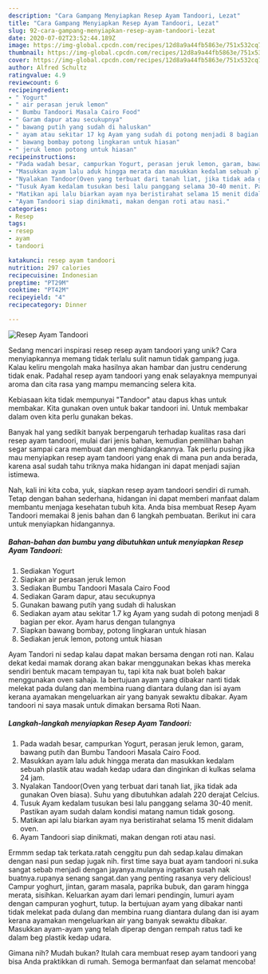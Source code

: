 ```yaml
---
description: "Cara Gampang Menyiapkan Resep Ayam Tandoori, Lezat"
title: "Cara Gampang Menyiapkan Resep Ayam Tandoori, Lezat"
slug: 92-cara-gampang-menyiapkan-resep-ayam-tandoori-lezat
date: 2020-07-02T23:52:44.189Z
image: https://img-global.cpcdn.com/recipes/12d8a9a44fb5863e/751x532cq70/resep-ayam-tandoori-foto-resep-utama.jpg
thumbnail: https://img-global.cpcdn.com/recipes/12d8a9a44fb5863e/751x532cq70/resep-ayam-tandoori-foto-resep-utama.jpg
cover: https://img-global.cpcdn.com/recipes/12d8a9a44fb5863e/751x532cq70/resep-ayam-tandoori-foto-resep-utama.jpg
author: Alfred Schultz
ratingvalue: 4.9
reviewcount: 6
recipeingredient:
- " Yogurt"
- " air perasan jeruk lemon"
- " Bumbu Tandoori Masala Cairo Food"
- " Garam dapur atau secukupnya"
- " bawang putih yang sudah di haluskan"
- " ayam atau sekitar 17 kg Ayam yang sudah di potong menjadi 8 bagian per ekor Ayam harus dengan tulangnya"
- " bawang bombay potong lingkaran untuk hiasan"
- " jeruk lemon potong untuk hiasan"
recipeinstructions:
- "Pada wadah besar, campurkan Yogurt, perasan jeruk lemon, garam, bawang putih dan Bumbu Tandoori Masala Cairo Food."
- "Masukkan ayam lalu aduk hingga merata dan masukkan kedalam sebuah plastik atau wadah kedap udara dan dinginkan di kulkas selama 24 jam."
- "Nyalakan Tandoor(Oven yang terbuat dari tanah liat, jika tidak ada gunakan Oven biasa). Suhu yang dibutuhkan adalah 220 derajat Celcius."
- "Tusuk Ayam kedalam tusukan besi lalu panggang selama 30-40 menit. Pastikan ayam sudah dalam kondisi matang namun tidak gosong."
- "Matikan api lalu biarkan ayam nya beristirahat selama 15 menit didalam oven."
- "Ayam Tandoori siap dinikmati, makan dengan roti atau nasi."
categories:
- Resep
tags:
- resep
- ayam
- tandoori

katakunci: resep ayam tandoori 
nutrition: 297 calories
recipecuisine: Indonesian
preptime: "PT29M"
cooktime: "PT42M"
recipeyield: "4"
recipecategory: Dinner

---
```



![Resep Ayam Tandoori](https://img-global.cpcdn.com/recipes/12d8a9a44fb5863e/751x532cq70/resep-ayam-tandoori-foto-resep-utama.jpg)

Sedang mencari inspirasi resep resep ayam tandoori yang unik? Cara menyiapkannya memang tidak terlalu sulit namun tidak gampang juga. Kalau keliru mengolah maka hasilnya akan hambar dan justru cenderung tidak enak. Padahal resep ayam tandoori yang enak selayaknya mempunyai aroma dan cita rasa yang mampu memancing selera kita.

Kebiasaan kita tidak mempunyai &#34;Tandoor&#34; atau dapus khas untuk membakar. Kita gunakan oven untuk bakar tandoori ini. Untuk membakar dalam oven kita perlu gunakan bekas.

Banyak hal yang sedikit banyak berpengaruh terhadap kualitas rasa dari resep ayam tandoori, mulai dari jenis bahan, kemudian pemilihan bahan segar sampai cara membuat dan menghidangkannya. Tak perlu pusing jika mau menyiapkan resep ayam tandoori yang enak di mana pun anda berada, karena asal sudah tahu triknya maka hidangan ini dapat menjadi sajian istimewa.


Nah, kali ini kita coba, yuk, siapkan resep ayam tandoori sendiri di rumah. Tetap dengan bahan sederhana, hidangan ini dapat memberi manfaat dalam membantu menjaga kesehatan tubuh kita. Anda bisa membuat Resep Ayam Tandoori memakai 8 jenis bahan dan 6 langkah pembuatan. Berikut ini cara untuk menyiapkan hidangannya.

<!--inarticleads1-->

##### Bahan-bahan dan bumbu yang dibutuhkan untuk menyiapkan Resep Ayam Tandoori:

1. Sediakan  Yogurt
1. Siapkan  air perasan jeruk lemon
1. Sediakan  Bumbu Tandoori Masala Cairo Food
1. Sediakan  Garam dapur, atau secukupnya
1. Gunakan  bawang putih yang sudah di haluskan
1. Sediakan  ayam atau sekitar 1.7 kg Ayam yang sudah di potong menjadi 8 bagian per ekor. Ayam harus dengan tulangnya
1. Siapkan  bawang bombay, potong lingkaran untuk hiasan
1. Sediakan  jeruk lemon, potong untuk hiasan


Ayam Tandori ni sedap kalau dapat makan bersama dengan roti nan. Kalau dekat kedai mamak dorang akan bakar menggunakan bekas khas mereka sendiri bentuk macam tempayan tu, tapi kita nak buat boleh bakar menggunakan oven sahaja. Ia bertujuan ayam yang dibakar nanti tidak melekat pada dulang dan membina ruang diantara dulang dan isi ayam kerana ayamakan mengeluarkan air yang banyak sewaktu dibakar. Ayam tandoori ni saya masak untuk dimakan bersama Roti Naan. 

<!--inarticleads2-->

##### Langkah-langkah menyiapkan Resep Ayam Tandoori:

1. Pada wadah besar, campurkan Yogurt, perasan jeruk lemon, garam, bawang putih dan Bumbu Tandoori Masala Cairo Food.
1. Masukkan ayam lalu aduk hingga merata dan masukkan kedalam sebuah plastik atau wadah kedap udara dan dinginkan di kulkas selama 24 jam.
1. Nyalakan Tandoor(Oven yang terbuat dari tanah liat, jika tidak ada gunakan Oven biasa). Suhu yang dibutuhkan adalah 220 derajat Celcius.
1. Tusuk Ayam kedalam tusukan besi lalu panggang selama 30-40 menit. Pastikan ayam sudah dalam kondisi matang namun tidak gosong.
1. Matikan api lalu biarkan ayam nya beristirahat selama 15 menit didalam oven.
1. Ayam Tandoori siap dinikmati, makan dengan roti atau nasi.


Ermmm sedap tak terkata.ratah cenggitu pun dah sedap.kalau dimakan dengan nasi pun sedap jugak nih. first time saya buat ayam tandoori ni.suka sangat sebab menjadi dengan jayanya.mulanya ingatkan susah nak buatnya.rupanya senang sangat.dan yang penting rasanya very delicious! Campur yoghurt, jintan, garam masala, paprika bubuk, dan garam hingga merata, sisihkan. Keluarkan ayam dari lemari pendingin, lumuri ayam dengan campuran yoghurt, tutup. Ia bertujuan ayam yang dibakar nanti tidak melekat pada dulang dan membina ruang diantara dulang dan isi ayam kerana ayamakan mengeluarkan air yang banyak sewaktu dibakar. Masukkan ayam-ayam yang telah diperap dengan rempah ratus tadi ke dalam beg plastik kedap udara. 

Gimana nih? Mudah bukan? Itulah cara membuat resep ayam tandoori yang bisa Anda praktikkan di rumah. Semoga bermanfaat dan selamat mencoba!
